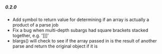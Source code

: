 ##### 0.2.0
- Add symbol to return value for determining if an array is actually a product of a parse job
- Fix a bug when multi-depth subargs had square brackets stacked together, e.g. ']]]'
- blargs() will check to see if the array passed in is the result of another parse and return the original object if it is